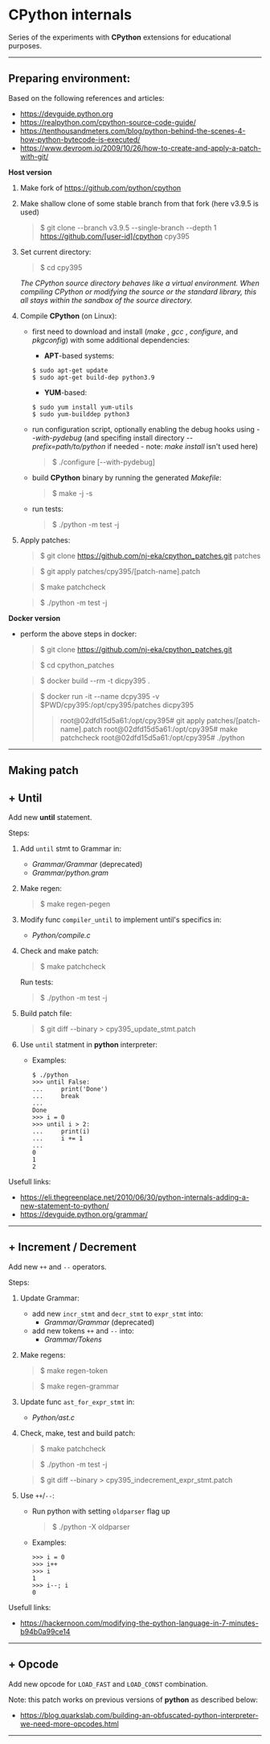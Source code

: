# CPython internals
Series of the experiments with **CPython** extensions for educational purposes.
___
## Preparing environment:
Based on the following references and articles:
- https://devguide.python.org
- https://realpython.com/cpython-source-code-guide/
- https://tenthousandmeters.com/blog/python-behind-the-scenes-4-how-python-bytecode-is-executed/
- https://www.devroom.io/2009/10/26/how-to-create-and-apply-a-patch-with-git/

**Host version**

1. Make fork of https://github.com/python/cpython
2. Make shallow clone of some stable branch from that fork (here v3.9.5 is used)
    > $ git clone --branch v3.9.5 --single-branch --depth 1 https://github.com/[user-id]/cpython cpy395 
3. Set current directory:
    > $ cd cpy395

    *The CPython source directory behaves like a virtual environment.
    When compiling CPython or modifying the source or the standard library, this all stays within the sandbox of the source directory.*

4. Compile **CPython** (on Linux):
    - first need to download and install (*make* , *gcc* , *configure*, and *pkgconfig*) with some additional dependencies:
        - **APT**-based systems:
        ```
        $ sudo apt-get update
        $ sudo apt-get build-dep python3.9 
        ```
        - **YUM**-based:
        ```
        $ sudo yum install yum-utils
        $ sudo yum-builddep python3
        ```

    - run configuration script, optionally enabling the debug hooks using *--with-pydebug* (and specifing install directory *--prefix=path/to/python* if needed - note: *make install* isn't used here)
        > $ ./configure [--with-pydebug]
    - build **CPython** binary by running the generated *Makefile*:
        > $ make -j -s
    - run tests:
        > $ ./python -m test -j
5. Apply patches:
    > $ git clone https://github.com/nj-eka/cpython_patches.git patches

    > $ git apply patches/cpy395/[patch-name].patch

    > $ make patchcheck

    > $ ./python -m test -j


**Docker version**
 - perform the above steps in docker:
    > $ git clone https://github.com/nj-eka/cpython_patches.git
    
    > $ cd cpython_patches

    > $ docker build --rm -t dicpy395 .
    
    > $ docker run -it --name dcpy395 -v $PWD/cpy395:/opt/cpy395/patches dicpy395
    >> root@02dfd15d5a61:/opt/cpy395# git apply patches/[patch-name].patch
    >> root@02dfd15d5a61:/opt/cpy395# make patchcheck
    >> root@02dfd15d5a61:/opt/cpy395# ./python
 ___
 ## Making patch
## + **Until**
Add new **until** statement.

Steps:
1) Add `until` stmt to Grammar in:
    - *Grammar/Grammar* (deprecated)
    - *Grammar/python.gram*
2) Make regen:
    > $ make regen-pegen
3) Modify func `compiler_until` to implement until's specifics in:
    - *Python/compile.c*
4) Check and make patch:
    > $ make patchcheck
    
    Run tests: 
    > $ ./python -m test -j

5) Build patch file:    
    > $ git diff --binary > cpy395_update_stmt.patch 

6) Use `until` statment in **python** interpreter:
    - Examples:
        ```
        $ ./python
        >>> until False:
        ...     print('Done')
        ...     break
        ... 
        Done
        >>> i = 0
        >>> until i > 2:
        ...     print(i)
        ...     i += 1
        ... 
        0
        1
        2
        ```
Usefull links:
- https://eli.thegreenplace.net/2010/06/30/python-internals-adding-a-new-statement-to-python/
- https://devguide.python.org/grammar/
___

## + **Increment / Decrement**
Add new `++` and `--` operators.

Steps:
1) Update Grammar: 
    - add new `incr_stmt` and `decr_stmt` to `expr_stmt` into:
        - *Grammar/Grammar* (deprecated)
    - add new tokens `++` and `--` into:
        - *Grammar/Tokens*

2) Make regens:
    > $ make regen-token

    > $ make regen-grammar

3) Update func `ast_for_expr_stmt` in:
    - *Python/ast.c*

4) Check, make, test and build patch:
    > $ make patchcheck
    
    > $ ./python -m test -j

    > $ git diff --binary > cpy395_indecrement_expr_stmt.patch     

5) Use `++`/`--`:
    - Run python with setting `oldparser` flag up
        > $ ./python -X oldparser
    - Examples:
        ```
        >>> i = 0
        >>> i++
        >>> i
        1
        >>> i--; i
        0
        ```


Usefull links:
- https://hackernoon.com/modifying-the-python-language-in-7-minutes-b94b0a99ce14
___
## + Opcode
Add new opcode for `LOAD_FAST` and `LOAD_CONST` combination.

Note: this patch works on previous versions of **python** as described below:
- https://blog.quarkslab.com/building-an-obfuscated-python-interpreter-we-need-more-opcodes.html
___

